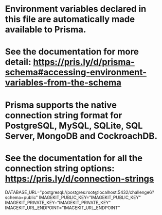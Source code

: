 # Environment variables declared in this file are automatically made available to Prisma.

# See the documentation for more detail: https://pris.ly/d/prisma-schema#accessing-environment-variables-from-the-schema

# Prisma supports the native connection string format for PostgreSQL, MySQL, SQLite, SQL Server, MongoDB and CockroachDB.

# See the documentation for all the connection string options: https://pris.ly/d/connection-strings

DATABASE_URL="postgresql://postgres:root@localhost:5432/challenge6?schema=public"
IMAGEKIT_PUBLIC_KEY="IMAGEKIT_PUBLIC_KEY"
IMAGEKIT_PRIVATE_KEY="IMAGEKIT_PRIVATE_KEY"
IMAGEKIT_URL_ENDPOINT="IMAGEKIT_URL_ENDPOINT"
